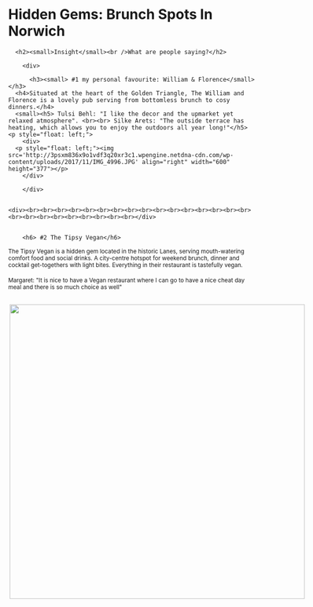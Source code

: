 <!DOCTYPE html>
<html>
<head>

  <title> Norwich's Hidden Gems </title>

  <link rel="stylesheet" type="text/css" href="exercise2.css">
  <link rel="stylesheet"type="text/css"href="css/styles.css">
</head>
<body>

<h1>Hidden Gems: Brunch Spots In Norwich </h1>
    <div id="Insight" class="text-center">

      <h2><small>Insight</small><br />What are people saying?</h2>

        <div>

          <h3><small> #1 my personal favourite: William & Florence</small></h3>
      <h4>Situated at the heart of the Golden Triangle, The William and Florence is a lovely pub serving from bottomless brunch to cosy dinners.</h4>
      <small><h5> Tulsi Behl: "I like the decor and the upmarket yet relaxed atmosphere". <br><br> Silke Arets: "The outside terrace has heating, which allows you to enjoy the outdoors all year long!"</h5>
    <p style="float: left;">
        <div>
      <p style="float: left;"><img src='http://3psxm836x9o1vdf3q20xr3c1.wpengine.netdna-cdn.com/wp-content/uploads/2017/11/IMG_4996.JPG' align="right" width="600" height="377"></p>
        </div>

        </div>


    <div><br><br><br><br><br><br><br><br><br><br><br><br><br><br><br><br><br><br><br><br><br><br><br><br><br></div>


        <h6> #2 The Tipsy Vegan</h6>
  <h7><small>The Tipsy Vegan is a hidden gem located in the historic Lanes, serving mouth-watering comfort food and social drinks.
    A city-centre hotspot for weekend brunch, dinner and cocktail get-togethers with light bites. Everything in their restaurant is tastefully vegan.</small></h7>
    <br><br>
<h8><small> Margaret: "It is nice to have a Vegan restaurant where I can go to have a nice cheat day meal and there is so much choice as well"</small></h8>
  <p style="float: left;">
  <div>
    <p style="float: left;"><img src="https://thenakedkoala.files.wordpress.com/2017/10/insta-tipsy-vegan-colour-balance-copy-curves.jpg?w=736" align="right" width="600" height=600"> </p>


      </div>

</body>
</body>
</html>
